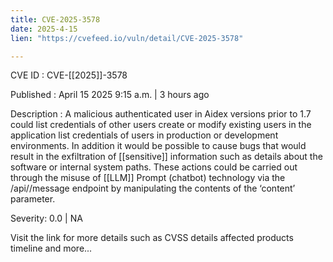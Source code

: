 ```yaml
---
title: CVE-2025-3578
date: 2025-4-15
lien: "https://cvefeed.io/vuln/detail/CVE-2025-3578"

---
```


CVE ID : CVE-[[2025]]-3578

Published :  April 15
2025
9:15 a.m. | 3 hours ago

Description : A malicious
authenticated user in Aidex
versions prior to 1.7
could list credentials of other users
create or modify existing users in the application
list credentials of users in production or development environments. In addition
it would be possible to cause bugs that would result in the exfiltration of  [[sensitive]] information
such as details about the software or internal system paths. These actions could be carried out through the misuse of  [[LLM]] Prompt (chatbot) technology
via the /api//message endpoint
by manipulating the contents of the ‘content’ parameter.

Severity: 0.0 | NA

Visit the link for more details
such as CVSS details
affected products
timeline
and more...
